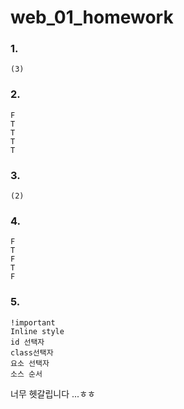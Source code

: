 # web_01_homework

### 1.

```
(3)
```



### 2. 

```
F
T
T
T
T
```



### 3. 

```
(2)
```



### 4.

```
F
T
F
T
F
```



### 5.

```
!important
Inline style
id 선택자
class선택자
요소 선택자
소스 순서 
```



너무 헷갈립니다 ...ㅎㅎ